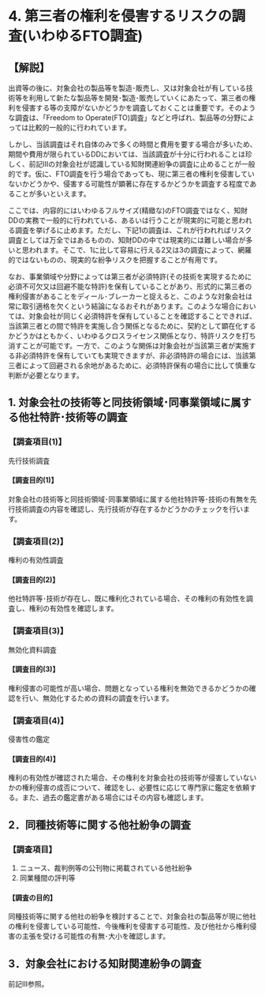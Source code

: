 # 4. 第三者の権利を侵害するリスクの調査(いわゆるFTO調査)

## 【解説】

出資等の後に、対象会社の製品等を製造･販売し、又は対象会社が有している技術等を利用して新たな製品等を開発･製造･販売していくにあたって、第三者の権利を侵害する等の支障がないかどうかを調査しておくことは重要です。そのような調査は、「Freedom
to Operate(FTO)調査」などと呼ばれ、製品等の分野によっては比較的一般的に行われています。

しかし、当該調査はそれ自体のみで多くの時間と費用を要する場合が多いため、期間や費用が限られているDDにおいては、当該調査が十分に行われることは珍しく、前記Ⅲの対象会社が認識している知財関連紛争の調査に止めることが一般的です。仮に、FTO調査を行う場合であっても、現に第三者の権利を侵害していないかどうかや、侵害する可能性が顕著に存在するかどうかを調査する程度であることが多いといえます。

ここでは、内容的にはいわゆるフルサイズ(精緻な)のFTO調査ではなく、知財DDの実務で一般的に行われている、あるいは行うことが現実的に可能と思われる調査を挙げるに止めます。ただし、下記1の調査は、これが行われればリスク調査としては万全ではあるものの、知財DDの中では現実的には難しい場合が多いと思われます。そこで、1に比して容易に行える2又は3の調査によって、網羅的ではないものの、現実的な紛争リスクを把握することが有用です。

なお、事業領域や分野によっては第三者が必須特許(その技術を実現するために必須不可欠又は回避不能な特許)を保有していることがあり、形式的に第三者の権利侵害があることをディール･ブレーカーと捉えると、このような対象会社は常に取引適格を欠くという結論になるおそれがあります。このような場合においては、対象会社が同じく必須特許を保有していることを確認することできれば、当該第三者との間で特許を実施し合う関係となるために、契約として顕在化するかどうかはともかく、いわゆるクロスライセンス関係となり、特許リスクを打ち消すことが可能です。一方で、このような関係は対象会社が当該第三者が実施する非必須特許を保有していても実現できますが、非必須特許の場合には、当該第三者によって回避される余地があるために、必須特許保有の場合に比して慎重な判断が必要となります。

## 1. 対象会社の技術等と同技術領域･同事業領域に属する他社特許･技術等の調査

### 【調査項目(1)】

先行技術調査

#### 【調査目的(1)】

対象会社の技術等と同技術領域･同事業領域に属する他社特許等･技術の有無を先行技術調査の内容を確認し、先行技術が存在するかどうかのチェックを行います。

### 【調査項目(2)】

権利の有効性調査

#### 【調査目的(2)】

他社特許等･技術が存在し、既に権利化されている場合、その権利の有効性を調査し、権利の有効性を確認します。

### 【調査項目(3)】

無効化資料調査

#### 【調査目的(3)】

権利侵害の可能性が高い場合、問題となっている権利を無効できるかどうかの確認を行い、無効化するための資料の調査を行います。

### 【調査項目(4)】

侵害性の鑑定

#### 【調査目的(4)】

権利の有効性が確認された場合、その権利を対象会社の技術等が侵害していないかの権利侵害の成否について、確認をし、必要性に応じて専門家に鑑定を依頼する。また、過去の鑑定書がある場合にはその内容も確認します。

## 2．同種技術等に関する他社紛争の調査

### 【調査項目】

1. ニュース、裁判例等の公刊物に掲載されている他社紛争
2. 同業種間の評判等

#### 【調査の目的】

同種技術等に関する他社の紛争を検討することで、対象会社の製品等が現に他社の権利を侵害している可能性、今後権利を侵害する可能性、及び他社から権利侵害の主張を受ける可能性の有無･大小を確認します。

## 3．対象会社における知財関連紛争の調査

前記III参照。
